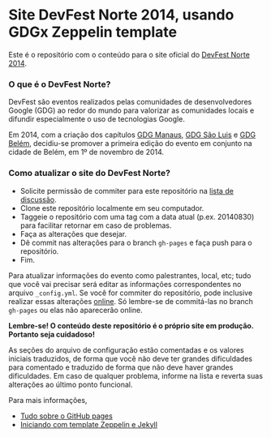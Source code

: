 # Site DevFest Norte 2014, usando GDGx Zeppelin template

Este é o repositório com o conteúdo para o site oficial do [DevFest Norte 2014](http://norte.devfest.com.br).

### O que é o DevFest Norte?

DevFest são eventos realizados pelas comunidades de desenvolvedores Google (GDG) ao redor do mundo para valorizar as comunidades locais e difundir especialmente o uso de tecnologias Google.

Em 2014, com a criação dos capítulos [GDG Manaus](https://developers.google.com/events/5693905808916480/), [GDG São Luis](https://developers.google.com/events/5366013551968256/) e [GDG Belém](https://developers.google.com/events/5021105662197760/), decidiu-se promover a primeira edição do evento em conjunto na cidade de Belém, em 1º de novembro de 2014.


### Como atualizar o site do DevFest Norte?

* Solicite permissão de commiter para este repositório na [lista de discussão](https://groups.google.com/forum/#!forum/devfest-norte).
* Clone este repositório localmente em seu computador.
* Taggeie o repositório com uma tag com a data atual (p.ex. 20140830) para facilitar retornar em caso de problemas.
* Faça as alterações que desejar.
* Dê commit nas alterações para o branch ```gh-pages``` e faça push para o repositório.
* Fim.

Para atualizar informações do evento como palestrantes, local, etc; tudo que você vai precisar será editar as informações correspondentes no arquivo ```_config.yml```.  Se você for commiter do repositório, pode inclusive realizar essas alterações [online](https://github.com/tasafo/site-devfestnorte/blob/gh-pages/_config.yml).  Só lembre-se de commitá-las no branch ```gh-pages``` ou elas não aparecerão online.

**Lembre-se! O conteúdo deste repositório é o próprio site em produção. Portanto seja cuidadoso!**

As seções do arquivo de configuração estão comentadas e os valores iniciais traduzidos, de forma que você não deve ter grandes dificuldades para  comentado e traduzido de forma que não deve haver grandes dificuldades.  Em caso de qualquer problema, informe na lista e reverta suas alterações ao último ponto funcional.

Para mais informações,
* [Tudo sobre o GitHub pages](https://help.github.com/categories/20/articles)
* [Iniciando com template Zeppelin e Jekyll](https://github.com/gdg-x/zeppelin#quick-start-guide)

